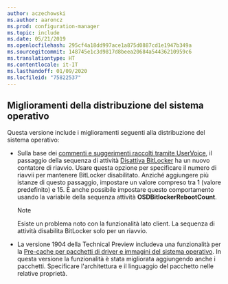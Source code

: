 ```yaml
---
author: aczechowski
ms.author: aaroncz
ms.prod: configuration-manager
ms.topic: include
ms.date: 05/21/2019
ms.openlocfilehash: 295cf4a18dd997ace1a875d0887cd1e1947b349a
ms.sourcegitcommit: 148745e1c3d9817d8beea20684a54436210959c6
ms.translationtype: HT
ms.contentlocale: it-IT
ms.lasthandoff: 01/09/2020
ms.locfileid: "75822537"
---
```

## <a name="bkmk_osd"></a> Miglioramenti della distribuzione del sistema operativo

<!--4512937,4224642-->

Questa versione include i miglioramenti seguenti alla distribuzione del sistema operativo:

- Sulla base dei [commenti e suggerimenti raccolti tramite UserVoice](https://configurationmanager.uservoice.com/forums/300492-ideas/suggestions/18951715-add-reboot-count-functionality-to-the-disable-bitl), il passaggio della sequenza di attività [Disattiva BitLocker](/sccm/osd/understand/task-sequence-steps#BKMK_DisableBitLocker) ha un nuovo contatore di riavvio. Usare questa opzione per specificare il numero di riavvii per mantenere BitLocker disabilitato. Anziché aggiungere più istanze di questo passaggio, impostare un valore compreso tra 1 (valore predefinito) e 15. È anche possibile impostare questo comportamento usando la variabile della sequenza attività **OSDBitlockerRebootCount**.

    > [!Note]  
    > Esiste un problema noto con la funzionalità lato client. La sequenza di attività disabilita BitLocker solo per un riavvio.  

- La versione 1904 della Technical Preview includeva una funzionalità per la [Pre-cache per pacchetti di driver e immagini del sistema operativo](/sccm/core/get-started/2019/technical-preview-1904#bkmk_precache). In questa versione la funzionalità è stata migliorata aggiungendo anche i pacchetti. Specificare l'architettura e il linguaggio del pacchetto nelle relative proprietà.

